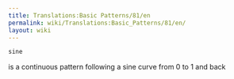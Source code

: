 ```yaml
---
title: Translations:Basic Patterns/81/en
permalink: wiki/Translations:Basic_Patterns/81/en/
layout: wiki
---
```


``` Haskell
sine
```

is a continuous pattern following a sine curve from 0 to 1 and back
